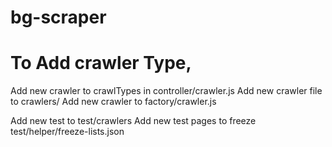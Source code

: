 # bg-scraper

# To Add crawler Type,
Add new crawler to crawlTypes in controller/crawler.js
Add new crawler file to crawlers/
Add new crawler to factory/crawler.js

Add new test to test/crawlers
Add new test pages to freeze test/helper/freeze-lists.json
